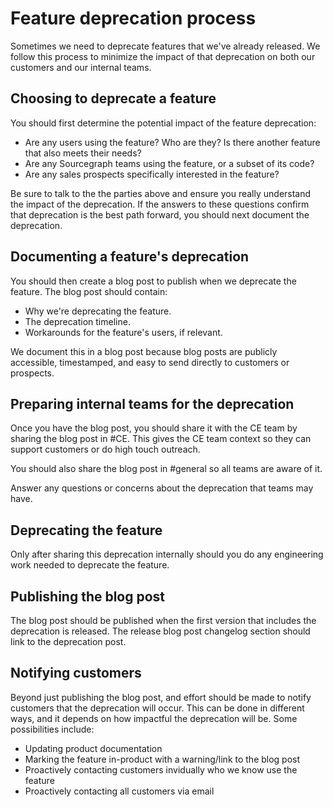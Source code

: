 # Feature deprecation process

Sometimes we need to deprecate features that we've already released. We follow this process to minimize the impact of that deprecation on both our customers and our internal teams.

## Choosing to deprecate a feature

You should first determine the potential impact of the feature deprecation:

- Are any users using the feature? Who are they? Is there another feature that also meets their needs?
- Are any Sourcegraph teams using the feature, or a subset of its code?
- Are any sales prospects specifically interested in the feature?

Be sure to talk to the the parties above and ensure you really understand the impact of the deprecation. If the answers to these questions confirm that deprecation is the best path forward, you should next document the deprecation.

## Documenting a feature's deprecation

You should then create a blog post to publish when we deprecate the feature. The blog post should contain:

- Why we're deprecating the feature.
- The deprecation timeline.
- Workarounds for the feature's users, if relevant.

We document this in a blog post because blog posts are publicly accessible, timestamped, and easy to send directly to customers or prospects.

## Preparing internal teams for the deprecation

Once you have the blog post, you should share it with the CE team by sharing the blog post in #CE. This gives the CE team context so they can support customers or do high touch outreach.

You should also share the blog post in #general so all teams are aware of it.

Answer any questions or concerns about the deprecation that teams may have.

## Deprecating the feature

Only after sharing this deprecation internally should you do any engineering work needed to deprecate the feature.

## Publishing the blog post

The blog post should be published when the first version that includes the deprecation is released. The release blog post changelog section should link to the deprecation post.

## Notifying customers

Beyond just publishing the blog post, and effort should be made to notify customers that the deprecation will occur. This can be done in different ways, and it depends on how impactful the deprecation will be. Some possibilities include:

- Updating product documentation
- Marking the feature in-product with a warning/link to the blog post
- Proactively contacting customers invidually who we know use the feature
- Proactively contacting all customers via email
